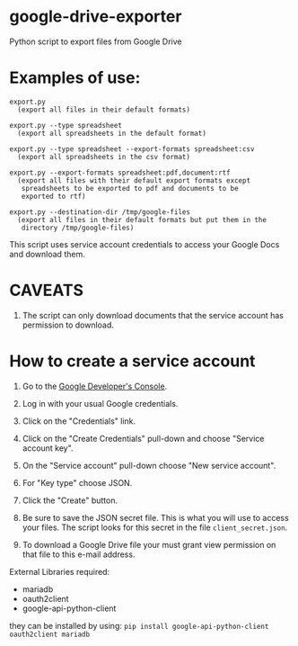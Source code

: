 # google-drive-exporter
Python script to export files from Google Drive

# Examples of use:

    export.py
      (export all files in their default formats)

    export.py --type spreadsheet
      (export all spreadsheets in the default format)

    export.py --type spreadsheet --export-formats spreadsheet:csv
      (export all spreadsheets in the csv format)

    export.py --export-formats spreadsheet:pdf,document:rtf
      (export all files with their default export formats except
       spreadsheets to be exported to pdf and documents to be
       exported to rtf)

    export.py --destination-dir /tmp/google-files
      (export all files in their default formats but put them in the
       directory /tmp/google-files)

This script uses service account credentials to access your Google Docs
and download them.

# CAVEATS

1. The script can only download documents that the service account has
permission to download.

# How to create a service account

1. Go to the [Google Developer's
Console](https://console.developers.google.com/).

1. Log in with your usual Google credentials.

1. Click on the "Credentials" link.

1. Click on the "Create Credentials" pull-down and choose "Service account
key".

1. On the "Service account" pull-down choose "New service account".

1. For "Key type" choose JSON.

1. Click the "Create" button.

1. Be sure to save the JSON secret file. This is what you will use to
access your files. The script looks for this secret in the file
`client_secret.json`.

1. To download a Google Drive file your must grant view permission on that file
to this e-mail address.

External Libraries required:
* mariadb
* oauth2client
* google-api-python-client

they can be installed by using:
`pip install google-api-python-client oauth2client mariadb`


